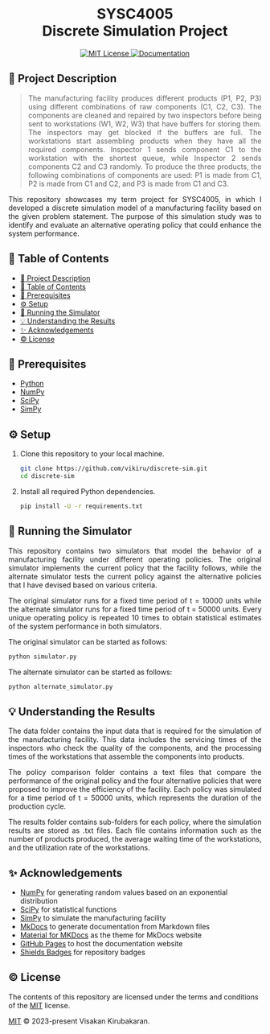 <h1 align="center"> SYSC4005 <br> Discrete Simulation Project </h1>
<p align="center">
  <a href="https://github.com/vikiru/discrete-sim/blob/main/LICENSE">
    <img src="https://img.shields.io/badge/license-MIT-aqua" alt="MIT License"/>
  </a>
  <a href="https://vikiru.github.io/discrete-sim/">
    <img src="https://img.shields.io/badge/documentation-docs-orange" alt="Documentation"/>
  </a>
</p>

## 📝 Project Description

<blockquote align="justify">
The manufacturing facility produces different products (P1, P2, P3) using different combinations of raw components (C1, C2, C3). The components are cleaned and repaired by two inspectors before being sent to workstations (W1, W2, W3) that have buffers for storing them. The inspectors may get blocked if the buffers are full. The workstations start assembling products when they have all the required components. Inspector 1 sends component C1 to the workstation with the shortest queue, while Inspector 2 sends components C2 and C3 randomly. To produce the three products, the following combinations of components are used: P1 is made from C1, P2 is made from C1 and C2, and P3 is made from C1 and C3.
</blockquote>

<p align="justify">
This repository showcases my term project for SYSC4005, in which I developed a discrete simulation model of a manufacturing facility based on the given problem statement. The purpose of this simulation study was to identify and evaluate an alternative operating policy that could enhance the system performance.
</p>

## 📖 Table of Contents

- [📝 Project Description](#-project-description)
- [📖 Table of Contents](#-table-of-contents)
- [📝 Prerequisites](#-prerequisites)
- [⚙️ Setup](#️-setup)
- [🚀 Running the Simulator](#-running-the-simulator)
- [💡 Understanding the Results](#-understanding-the-results)
- [✨ Acknowledgements](#-acknowledgements)
- [©️ License](#️-license)

## 📝 Prerequisites

- [Python](https://www.python.org/downloads/)
- [NumPy](https://numpy.org/install/)
- [SciPy](https://scipy.org/install/)
- [SimPy](https://pypi.org/project/simpy/)

## ⚙️ Setup

1. Clone this repository to your local machine.

   ```bash
   git clone https://github.com/vikiru/discrete-sim.git
   cd discrete-sim
   ```

2. Install all required Python dependencies.

   ```bash
   pip install -U -r requirements.txt
   ```

## 🚀 Running the Simulator

<p align="justify">
This repository contains two simulators that model the behavior of a manufacturing facility under different operating policies. The original simulator implements the current policy that the facility follows, while the alternate simulator tests the current policy against the alternative policies that I have devised based on various criteria.
</p>

<p align="justify">
The original simulator runs for a fixed time period of t = 10000 units while the alternate simulator runs for a fixed time period of t = 50000 units. Every unique operating policy is repeated 10 times to obtain statistical estimates of the system performance in both simulators.
</p>

The original simulator can be started as follows:

```bash
python simulator.py
```

The alternate simulator can be started as follows:

```bash
python alternate_simulator.py
```

## 💡 Understanding the Results

<p align="justify">
The data folder contains the input data that is required for the simulation of the manufacturing facility. This data includes the servicing times of the inspectors who check the quality of the components, and the processing times of the workstations that assemble the components into products.
</p>

<p align="justify">
The policy comparison folder contains a text files that compare the performance of the original policy and the four alternative policies that were proposed to improve the efficiency of the facility. Each policy was simulated for a time period of t = 50000 units, which represents the duration of the production cycle.
</p>

<p align="justify">
The results folder contains sub-folders for each policy, where the simulation results are stored as .txt files. Each file contains information such as the number of products produced, the average waiting time of the workstations, and the utilization rate of the workstations.
</p>

## ✨ Acknowledgements

- [NumPy](https://numpy.org/) for generating random values based on an exponential distribution
- [SciPy](https://scipy.org/) for statistical functions
- [SimPy](https://simpy.readthedocs.io/en/latest/) to simulate the manufacturing facility
- [MkDocs](https://www.mkdocs.org/) to generate documentation from Markdown files
- [Material for MKDocs](https://squidfunk.github.io/mkdocs-material/) as the theme for MkDocs website
- [GitHub Pages](https://pages.github.com/) to host the documentation website
- [Shields Badges](https://github.com/badges/shields) for repository badges

## ©️ License

The contents of this repository are licensed under the terms and conditions of the [MIT](https://choosealicense.com/licenses/mit/) license.

[MIT](LICENSE) © 2023-present Visakan Kirubakaran.
